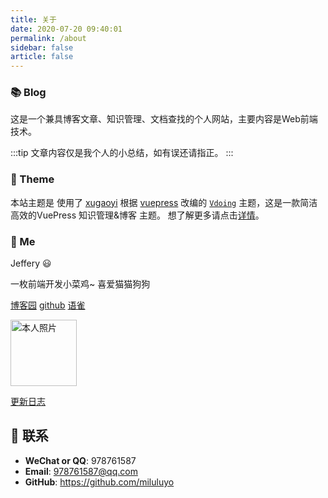 ```yaml
---
title: 关于
date: 2020-07-20 09:40:01
permalink: /about
sidebar: false
article: false
---
```


### 📚 Blog

这是一个兼具博客文章、知识管理、文档查找的个人网站，主要内容是Web前端技术。

:::tip
文章内容仅是我个人的小总结，如有误还请指正。
:::

### 🎨 Theme
本站主题是 使用了 [xugaoyi](https://github.com/xugaoyi) 根据 [vuepress](https://vuepress.vuejs.org/zh/) 改编的 [`Vdoing`](https://github.com/xugaoyi/vuepress-theme-vdoing) 主题，这是一款简洁高效的VuePress 知识管理&博客 主题。 想了解更多请点击[详情](https://github.com/xugaoyi/vuepress-theme-vdoing)。


### 🐼 Me

Jeffery 😃

一枚前端开发小菜鸡~ 喜爱猫猫狗狗

[博客园](https://www.cnblogs.com/miluluyo/)   [github](https://github.com/miluluyo)    [语雀](https://www.yuque.com/miluluyo)

<img src='https://miluluyo.github.io/vdoingBlog/img/tx.jpg' alt='本人照片' style="width:106px;">

[更新日志](https://github.com/miluluyo/vdoingBlog/commits/master)


## :email: 联系

- **WeChat or QQ**: <a :href="qqUrl" class='qq'>978761587</a>
- **Email**:  <a href="mailto:978761587@qq.com">978761587@qq.com</a>
- **GitHub**: <https://github.com/miluluyo>


<script>
  export default {
    data(){
      return {
        qqUrl: 'tencent://message/?uin=978761587&Site=&Menu=yes' 
      }
    },
    mounted(){
      const flag =  navigator.userAgent.match(/(phone|pad|pod|iPhone|iPod|ios|iPad|Android|Mobile|BlackBerry|IEMobile|MQQBrowser|JUC|Fennec|wOSBrowser|BrowserNG|WebOS|Symbian|Windows Phone)/i);
      if(flag){
        this.qqUrl = 'mqqwpa://im/chat?chat_type=wpa&uin=978761587&version=1&src_type=web&web_src=oicqzone.com'
      }
    }
  }
</script>         